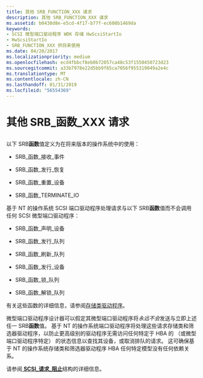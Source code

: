 ```yaml
---
title: 其他 SRB_FUNCTION_XXX 请求
description: 其他 SRB_FUNCTION_XXX 请求
ms.assetid: b0430d8e-e5cd-4f17-b77f-ec608b1469da
keywords:
- SCSI 微型端口驱动程序 WDK 存储 HwScsiStartIo
- HwScsiStartIo
- SRB_FUNCTION_XXX 供将来使用
ms.date: 04/20/2017
ms.localizationpriority: medium
ms.openlocfilehash: ecd4fbbcf8eb0b72057ca48c53f1550450723d23
ms.sourcegitcommit: a33b7978e22d5bb9f65ca7056f955319049a2e4c
ms.translationtype: MT
ms.contentlocale: zh-CN
ms.lasthandoff: 01/31/2019
ms.locfileid: "56554369"
---
```

# <a name="other-srbfunctionxxx-requests"></a>其他 SRB\_函数\_XXX 请求


## <span id="ddk_other_srb_function_xxx_requests_kg"></span><span id="DDK_OTHER_SRB_FUNCTION_XXX_REQUESTS_KG"></span>


以下 SRB**函数**值定义为在将来版本的操作系统中的使用：

-   SRB\_函数\_接收\_事件

-   SRB\_函数\_发行\_恢复

-   SRB\_函数\_重置\_设备

-   SRB\_函数\_TERMINATE\_IO

基于 NT 的操作系统 SCSI 端口驱动程序处理请求与以下 SRB**函数**值而不会调用任何 SCSI 微型端口驱动程序：

-   SRB\_函数\_声明\_设备

-   SRB\_函数\_发行\_队列

-   SRB\_函数\_刷新\_队列

-   SRB\_函数\_发行\_设备

-   SRB\_函数\_锁\_队列

-   SRB\_函数\_解锁\_队列

有关这些函数的详细信息，请参阅[存储类驱动程序](storage-class-drivers.md)。

微型端口驱动程序设计器可以假定其微型端口驱动程序将*永远不会*发送与立即上述任一 SRB**函数**值。 基于 NT 的操作系统端口驱动程序将处理这些请求存储类和筛选器驱动程序，以防止更高级别的驱动程序无需访问任何特定于 HBA 的 （或微型端口驱动程序特定） 的状态信息以查找其设备，或取消排队的请求。 这可确保基于 NT 的操作系统存储类和筛选器驱动程序 HBA 任何特定模型没有任何依赖关系。

请参阅[ **SCSI\_请求\_阻止**](https://msdn.microsoft.com/library/windows/hardware/ff565393)结构的详细信息。

 

 




